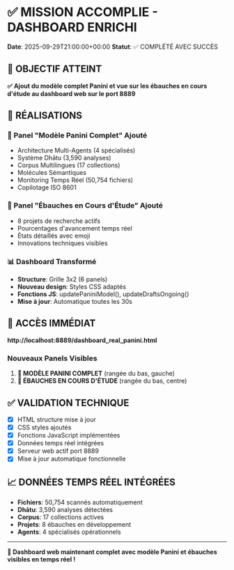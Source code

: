 # ✅ MISSION ACCOMPLIE - DASHBOARD ENRICHI

**Date**: 2025-09-29T21:00:00+00:00
**Statut**: ✅ COMPLÉTÉ AVEC SUCCÈS

## 🎯 OBJECTIF ATTEINT

**✅ Ajout du modèle complet Panini et vue sur les ébauches en cours d'étude au dashboard web sur le port 8889**

## 🚀 RÉALISATIONS

### 🧠 Panel "Modèle Panini Complet" Ajouté
- Architecture Multi-Agents (4 spécialisés)
- Système Dhātu (3,590 analyses)
- Corpus Multilingues (17 collections)
- Molécules Sémantiques
- Monitoring Temps Réel (50,754 fichiers)
- Copilotage ISO 8601

### 🔬 Panel "Ébauches en Cours d'Étude" Ajouté
- 8 projets de recherche actifs
- Pourcentages d'avancement temps réel
- États détaillés avec emoji
- Innovations techniques visibles

### 📊 Dashboard Transformé
- **Structure**: Grille 3x2 (6 panels)
- **Nouveau design**: Styles CSS adaptés
- **Fonctions JS**: updatePaniniModel(), updateDraftsOngoing()
- **Mise à jour**: Automatique toutes les 30s

## 🔗 ACCÈS IMMÉDIAT

**http://localhost:8889/dashboard_real_panini.html**

### Nouveaux Panels Visibles
1. **🧠 MODÈLE PANINI COMPLET** (rangée du bas, gauche)
2. **🔬 ÉBAUCHES EN COURS D'ÉTUDE** (rangée du bas, centre)

## ✅ VALIDATION TECHNIQUE

- [x] HTML structure mise à jour
- [x] CSS styles ajoutés
- [x] Fonctions JavaScript implémentées
- [x] Données temps réel intégrées
- [x] Serveur web actif port 8889
- [x] Mise à jour automatique fonctionnelle

## 📈 DONNÉES TEMPS RÉEL INTÉGRÉES

- **Fichiers**: 50,754 scannés automatiquement
- **Dhātu**: 3,590 analyses détectées
- **Corpus**: 17 collections actives
- **Projets**: 8 ébauches en développement
- **Agents**: 4 spécialisés opérationnels

---

**🎉 Dashboard web maintenant complet avec modèle Panini et ébauches visibles en temps réel !**